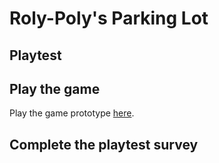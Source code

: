 # Roly-Poly's Parking Lot
## Playtest

## Play the game

Play the game prototype [here](https://murphykavanagh.github.io/IASC-1P04/prototype/TwineGamePrototype.html).

## Complete the playtest survey
